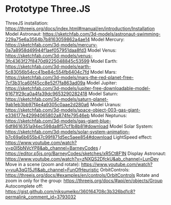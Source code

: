 # Prototype Three.JS
ThreeJS installation: https://threejs.org/docs/index.html#manual/en/introduction/Installation
Model Astronaut: https://sketchfab.com/3d-models/astronaut-swimming-229a75e6a3564b7b8163059862a4ae14
Model Mercury: https://sketchfab.com/3d-models/mercury-0a7a8958d49944f1aef057951daa8fd3
Model Venus: https://sketchfab.com/3d-models/venus-3fc4363f27f8470d9225048845c53599
Model Earth: https://sketchfab.com/3d-models/earth-5c83056b54cc41be84c554fb6404c7fd
Model Mars: https://sketchfab.com/3d-models/mars-the-red-planet-free-7cf3b31ca60f45cc8e52f7fa863ad09a
Model Jupiter: https://sketchfab.com/3d-models/jupiter-free-downloadable-model-61671f29ca0a4fa39dc9653290282418
Model Saturn: https://sketchfab.com/3d-models/saturn-planet-9ab1eb3bb97f4e4a9305c0aae2d280a6
Model Uranus: https://sketchfab.com/3d-models/space-object-003-gas-giant-e336177e42994065802a874fe79546eb
Model Neptunus: https://sketchfab.com/3d-models/gas-giant-blue-6df8616351a94ec598da8f57cf1b8b81#download
Model Solar System: https://sketchfab.com/3d-models/solar-system-animation-b7c69a6b655b47c99f871d5ec5aee854#download
LightSpeed effect: https://www.youtube.com/watch?v=p0I5bNVcYP8&ab_channel=BarneyCodes / https://editor.p5js.org/BarneyCodes/sketches/xR5Ct8F1N
Display Astronaut: https://www.youtube.com/watch?v=zNXQS2DfckU&ab_channel=LunDev
Move in a scene (zoom and rotate): https://www.youtube.com/watch?v=vuA3qG15JfI&ab_channel=FunOfHeuristic
OrbitControls: https://threejs.org/docs/#examples/en/controls/OrbitControls
Rotate and zoom in only for the group: https://threejs.org/docs/#api/en/objects/Group
Autocomplete off: https://gist.github.com/niksumeiko/360164708c3b326bd1c8?permalink_comment_id=3793032
